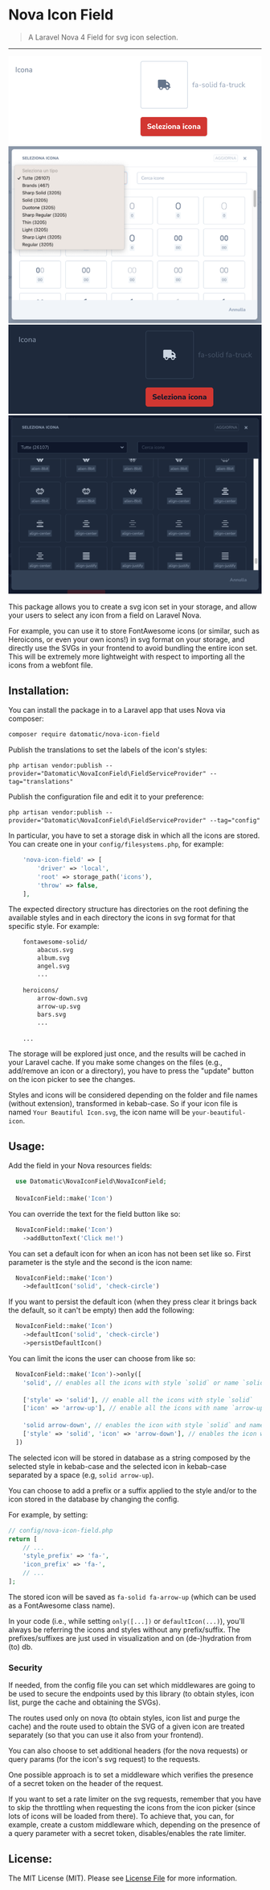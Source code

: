 # Nova Icon Field

> A Laravel Nova 4 Field for svg icon selection.

---

![Nova Icon Field Screenshot Light](docs/form-light.png)
![Nova Icon Field Screenshot Light](docs/modal-light.png)
![Nova Icon Field Screenshot Dark](docs/form-dark.png)
![Nova Icon Field Screenshot Dark](docs/modal-dark.png)

This package allows you to create a svg icon set in your storage, and allow your users to select any icon from a field on Laravel Nova.

For example, you can use it to store FontAwesome icons (or similar, such as Heroicons, or even your own icons!) in svg format on your storage, and directly use the SVGs in your frontend to avoid bundling the entire icon set. This will be extremely more lightweight with respect to importing all the icons from a webfont file. 

## Installation:

You can install the package in to a Laravel app that uses Nova via composer:

```bash
composer require datomatic/nova-icon-field
```

Publish the translations to set the labels of the icon's styles:
```
php artisan vendor:publish --provider="Datomatic\NovaIconField\FieldServiceProvider" --tag="translations"
```

Publish the configuration file and edit it to your preference:
```
php artisan vendor:publish --provider="Datomatic\NovaIconField\FieldServiceProvider" --tag="config"
```

In particular, you have to set a storage disk in which all the icons are stored. You can create one in your `config/filesystems.php`, for example:
```php
    'nova-icon-field' => [
        'driver' => 'local',
        'root' => storage_path('icons'),
        'throw' => false,
    ],
```

The expected directory structure has directories on the root defining the available styles and in each directory the icons in svg format for that specific style. For example:
```
    fontawesome-solid/
        abacus.svg
        album.svg
        angel.svg
        ...
        
    heroicons/
        arrow-down.svg
        arrow-up.svg
        bars.svg
        ...
    
    ...
```

The storage will be explored just once, and the results will be cached in your Laravel cache. If you make some changes on the files (e.g., add/remove an icon or a directory), you have to press the "update" button on the icon picker to see the changes.

Styles and icons will be considered depending on the folder and file names (without extension), transformed in kebab-case. So if your icon file is named `Your Beautiful Icon.svg`, the icon name will be `your-beautiful-icon`.

## Usage:

Add the field in your Nova resources fields:

```php
  use Datomatic\NovaIconField\NovaIconField;

  NovaIconField::make('Icon')
```

You can override the text for the field button like so:

```php
  NovaIconField::make('Icon')
    ->addButtonText('Click me!')
```

You can set a default icon for when an icon has not been set like so. First parameter is the style and the second is the icon name:

```php
  NovaIconField::make('Icon')
    ->defaultIcon('solid', 'check-circle')
```

If you want to persist the default icon (when they press clear it brings back the default, so it can't be empty) then add the following:

```php
  NovaIconField::make('Icon')
    ->defaultIcon('solid', 'check-circle')
    ->persistDefaultIcon()
```

You can limit the icons the user can choose from like so:

```php
  NovaIconField::make('Icon')->only([
    'solid', // enables all the icons with style `solid` or name `solid`
    
    ['style' => 'solid'], // enable all the icons with style `solid`
    ['icon' => 'arrow-up'], // enable all the icons with name `arrow-up`
    
    'solid arrow-down', // enables the icon with style `solid` and name `arrow-down`
    ['style' => 'solid', 'icon' => 'arrow-down'], // enables the icon with style `solid` and name `arrow-down`
  ])
```

The selected icon will be stored in database as a string composed by the selected style in kebab-case and the selected icon in kebab-case separated by a space (e.g, `solid arrow-up`).

You can choose to add a prefix or a suffix applied to the style and/or to the icon stored in the database by changing the config. 

For example, by setting:
```php
// config/nova-icon-field.php
return [
    // ...
    'style_prefix' => 'fa-',
    'icon_prefix' => 'fa-',
    // ...
];
```
The stored icon will be saved as `fa-solid fa-arrow-up` (which can be used as a FontAwesome class name). 

In your code (i.e., while setting `only([...])` or `defaultIcon(...)`), you'll always be referring the icons and styles without any prefix/suffix. The prefixes/suffixes are just used in visualization and on (de-)hydration from (to) db.

### Security

If needed, from the config file you can set which middlewares are going to be used to secure the endpoints used by this library (to obtain styles, icon list, purge the cache and obtaining the SVGs). 

The routes used only on nova (to obtain styles, icon list and purge the cache) and the route used to obtain the SVG of a given icon are treated separately (so that you can use it also from your frontend).

You can also choose to set additional headers (for the nova requests) or query params (for the icon's svg request) to the requests.

One possible approach is to set a middleware which verifies the presence of a secret token on the header of the request.

If you want to set a rate limiter on the svg requests, remember that you have to skip the throttling when requesting the icons from the icon picker (since lots of icons will be loaded from there). 
To achieve that, you can, for example, create a custom middleware which, depending on the presence of a query parameter with a secret token, disables/enables the rate limiter.

## License:

The MIT License (MIT). Please see [License File](LICENSE) for more information.
